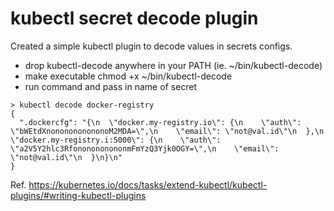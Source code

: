 # kubectl secret decode plugin

Created a simple kubectl plugin to decode values in secrets configs.

- drop kubectl-decode anywhere in your PATH (ie. ~/bin/kubectl-decode)
- make executable chmod +x ~/bin/kubectl-decode
- run command and pass in name of secret

```
> kubectl decode docker-registry
{
  ".dockercfg": "{\n  \"docker.my-registry.io\": {\n    \"auth\": \"bWEtdXnononononononoM2MDA=\",\n    \"email\": \"not@val.id\"\n  },\n  \"docker.my-registry.i:5000\": {\n    \"auth\": \"a2V5Y2hlc3RfononononononmFmYzQ3Yjk0OGY=\",\n    \"email\": \"not@val.id\"\n  }\n}\n"
}
```



Ref. https://kubernetes.io/docs/tasks/extend-kubectl/kubectl-plugins/#writing-kubectl-plugins